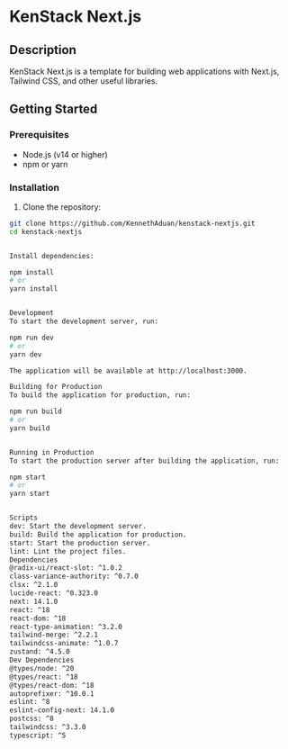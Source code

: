 # KenStack Next.js

## Description

KenStack Next.js is a template for building web applications with Next.js, Tailwind CSS, and other useful libraries.

## Getting Started

### Prerequisites

- Node.js (v14 or higher)
- npm or yarn

### Installation

1. Clone the repository:

```bash
git clone https://github.com/KennethAduan/kenstack-nextjs.git
cd kenstack-nextjs


Install dependencies:

npm install
# or
yarn install


Development
To start the development server, run:

npm run dev
# or
yarn dev

The application will be available at http://localhost:3000.

Building for Production
To build the application for production, run:

npm run build
# or
yarn build


Running in Production
To start the production server after building the application, run:

npm start
# or
yarn start


Scripts
dev: Start the development server.
build: Build the application for production.
start: Start the production server.
lint: Lint the project files.
Dependencies
@radix-ui/react-slot: ^1.0.2
class-variance-authority: ^0.7.0
clsx: ^2.1.0
lucide-react: ^0.323.0
next: 14.1.0
react: ^18
react-dom: ^18
react-type-animation: ^3.2.0
tailwind-merge: ^2.2.1
tailwindcss-animate: ^1.0.7
zustand: ^4.5.0
Dev Dependencies
@types/node: ^20
@types/react: ^18
@types/react-dom: ^18
autoprefixer: ^10.0.1
eslint: ^8
eslint-config-next: 14.1.0
postcss: ^8
tailwindcss: ^3.3.0
typescript: ^5
```
